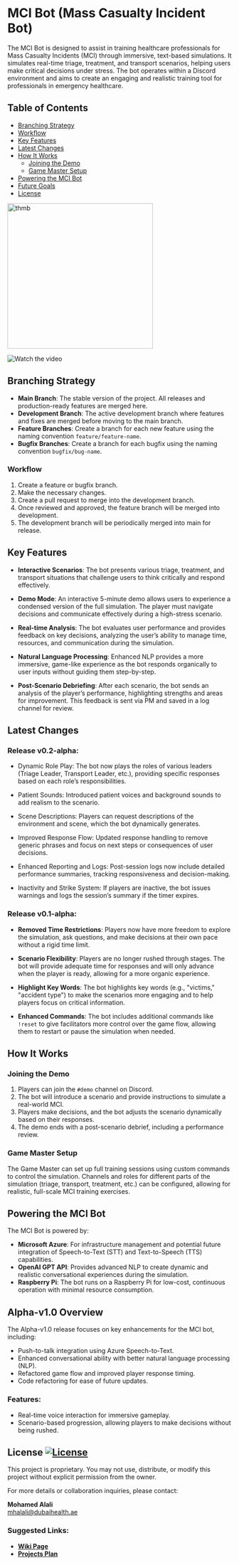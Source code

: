 # MCI Bot (Mass Casualty Incident Bot)

The MCI Bot is designed to assist in training healthcare professionals for Mass Casualty Incidents (MCI) through immersive, text-based simulations. It simulates real-time triage, treatment, and transport scenarios, helping users make critical decisions under stress. The bot operates within a Discord environment and aims to create an engaging and realistic training tool for professionals in emergency healthcare.

## Table of Contents
- [Branching Strategy](#Branching-Strategy)
- [Workflow](#Workflow)
- [Key Features](#key-features)
- [Latest Changes](#latest-changes)
- [How It Works](#how-it-works)
  - [Joining the Demo](#joining-the-demo)
  - [Game Master Setup](#game-master-setup)
- [Powering the MCI Bot](#powering-the-mci-bot)
- [Future Goals](#future-goals)
- [License](#license)

<img width="327" alt="thmb" src="https://github.com/user-attachments/assets/13840a5e-3192-4238-a4ee-0c6462eae095">


![Watch the video](https://github.com/user-attachments/assets/ab489e57-ffcb-4d15-9d6d-5815fdaa5652)

## Branching Strategy

- **Main Branch**: The stable version of the project. All releases and production-ready features are merged here.
- **Development Branch**: The active development branch where features and fixes are merged before moving to the main branch.
- **Feature Branches**: Create a branch for each new feature using the naming convention `feature/feature-name`.
- **Bugfix Branches**: Create a branch for each bugfix using the naming convention `bugfix/bug-name`.

### Workflow
1. Create a feature or bugfix branch.
2. Make the necessary changes.
3. Create a pull request to merge into the development branch.
4. Once reviewed and approved, the feature branch will be merged into development.
5. The development branch will be periodically merged into main for release.

## Key Features

- **Interactive Scenarios**: The bot presents various triage, treatment, and transport situations that challenge users to think critically and respond effectively.
  
- **Demo Mode**: An interactive 5-minute demo allows users to experience a condensed version of the full simulation. The player must navigate decisions and communicate effectively during a high-stress scenario.

- **Real-time Analysis**: The bot evaluates user performance and provides feedback on key decisions, analyzing the user’s ability to manage time, resources, and communication during the simulation.

- **Natural Language Processing**: Enhanced NLP provides a more immersive, game-like experience as the bot responds organically to user inputs without guiding them step-by-step.

- **Post-Scenario Debriefing**: After each scenario, the bot sends an analysis of the player’s performance, highlighting strengths and areas for improvement. This feedback is sent via PM and saved in a log channel for review.

## Latest Changes

### Release v0.2-alpha:

- Dynamic Role Play: The bot now plays the roles of various leaders (Triage Leader, Transport Leader, etc.), providing specific responses based on each role’s responsibilities.
  
- Patient Sounds: Introduced patient voices and background sounds to add realism to the scenario.
  
- Scene Descriptions: Players can request descriptions of the environment and scene, which the bot dynamically generates.
  
- Improved Response Flow: Updated response handling to remove generic phrases and focus on next steps or consequences of user decisions.
  
- Enhanced Reporting and Logs: Post-session logs now include detailed performance summaries, tracking responsiveness and decision-making.
  
- Inactivity and Strike System: If players are inactive, the bot issues warnings and logs the session’s summary if the timer expires.

### Release v0.1-alpha:

- **Removed Time Restrictions**: Players now have more freedom to explore the simulation, ask questions, and make decisions at their own pace without a rigid time limit.
  
- **Scenario Flexibility**: Players are no longer rushed through stages. The bot will provide adequate time for responses and will only advance when the player is ready, allowing for a more organic experience.

- **Highlight Key Words**: The bot highlights key words (e.g., "victims," "accident type") to make the scenarios more engaging and to help players focus on critical information.

- **Enhanced Commands**: The bot includes additional commands like `!reset` to give facilitators more control over the game flow, allowing them to restart or pause the simulation when needed.

## How It Works

### Joining the Demo

1. Players can join the `#demo` channel on Discord.
2. The bot will introduce a scenario and provide instructions to simulate a real-world MCI.
3. Players make decisions, and the bot adjusts the scenario dynamically based on their responses.
4. The demo ends with a post-scenario debrief, including a performance review.

### Game Master Setup

The Game Master can set up full training sessions using custom commands to control the simulation. Channels and roles for different parts of the simulation (triage, transport, treatment, etc.) can be configured, allowing for realistic, full-scale MCI training exercises.

## Powering the MCI Bot

The MCI Bot is powered by:

- **Microsoft Azure**: For infrastructure management and potential future integration of Speech-to-Text (STT) and Text-to-Speech (TTS) capabilities.
- **OpenAI GPT API**: Provides advanced NLP to create dynamic and realistic conversational experiences during the simulation.
- **Raspberry Pi**: The bot runs on a Raspberry Pi for low-cost, continuous operation with minimal resource consumption.

## Alpha-v1.0 Overview
The Alpha-v1.0 release focuses on key enhancements for the MCI bot, including:
- Push-to-talk integration using Azure Speech-to-Text.
- Enhanced conversational ability with better natural language processing (NLP).
- Refactored game flow and improved player response timing.
- Code refactoring for ease of future updates.

### Features:
- Real-time voice interaction for immersive gameplay.
- Scenario-based progression, allowing players to make decisions without being rushed.


## License [![License](https://img.shields.io/badge/license-Proprietary-red)](./LICENSE)
This project is proprietary. You may not use, distribute, or modify this project without explicit permission from the owner.

For more details or collaboration inquiries, please contact:

**Mohamed Alali**  
mhalali@dubaihealth.ae

### Suggested Links:
- **[Wiki Page](https://github.com/Mhalali/Mass_Casualty_Incident_Project/wiki)**
- **[Projects Plan](https://github.com/users/Mhalali/projects/1)**





